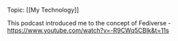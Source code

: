 Topic: [[My Technology]]

This podcast introduced me to the concept of Fediverse - https://www.youtube.com/watch?v=-R9CWq5CBlk&t=11s

